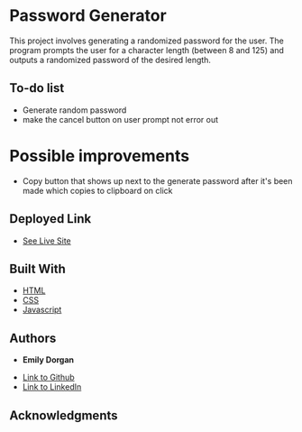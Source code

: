 # Password Generator

This project involves generating a randomized password for the user. The program prompts the user for a character length (between 8 and 125) and outputs a randomized password of the desired length.

## To-do list

* Generate random password
* make the cancel button on user prompt not error out

# Possible improvements

* Copy button that shows up next to the generate password after it's been made which copies to clipboard on click

## Deployed Link

* [See Live Site](https://emdorgan.github.io/password-generator/)


## Built With

* [HTML](https://developer.mozilla.org/en-US/docs/Web/HTML)
* [CSS](https://developer.mozilla.org/en-US/docs/Web/CSS)
* [Javascript](https://developer.mozilla.org/en-US/docs/Web/JavaScript)


## Authors

* **Emily Dorgan** 

- [Link to Github](https://github.com/emdorgan)
- [Link to LinkedIn](https://www.linkedin.com/in/emily-dorgan/)

## Acknowledgments
